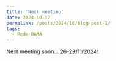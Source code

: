 ```yaml
---
title: 'Next meeting'
date: 2024-10-17
permalink: /posts/2024/10/blog-post-1/
tags:
  - Rede DAMA
---
```


Next meeting soon... 26-29/11/2024!
